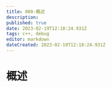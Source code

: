 ```yaml
---
title: 000-概述
description: 
published: true
date: 2023-02-19T12:18:24.931Z
tags: c++, debug
editor: markdown
dateCreated: 2023-02-19T12:18:24.931Z
---
```


# 概述
